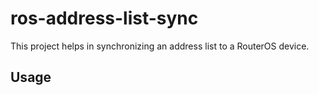 # ros-address-list-sync

This project helps in synchronizing an address list to a RouterOS device.

## Usage
